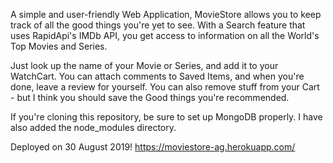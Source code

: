 A simple and user-friendly Web Application, MovieStore allows you to keep track of all the good things you're yet to see. 
With a Search feature that uses RapidApi's IMDb API, you get access to information on all the World's Top Movies and Series.

Just look up the name of your Movie or Series, and add it to your WatchCart. 
You can attach comments to Saved Items, and when you're done, leave a review for yourself. 
You can also remove stuff from your Cart - but I think you should save the Good things you're recommended.

If you're cloning this repository, be sure to set up MongoDB properly. I have also added the node_modules directory. 

Deployed on 30 August 2019!
https://moviestore-ag.herokuapp.com/
